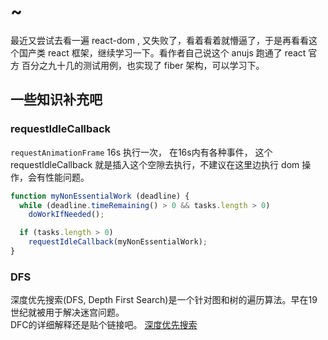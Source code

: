 # ~
最近又尝试去看一遍 react-dom , 又失败了，看着看着就懵逼了，于是再看看这个国产类 react 框架，继续学习一下。看作者自己说这个 anujs 跑通了 react 官方 百分之九十几的测试用例，也实现了 fiber 架构，可以学习下。

## 一些知识补充吧

### requestIdleCallback

`requestAnimationFrame` 16s 执行一次， 在16s内有各种事件， 这个 requestIdleCallback 就是插入这个空隙去执行，不建议在这里边执行 dom 操作，会有性能问题。 
```javascript
function myNonEssentialWork (deadline) {
  while (deadline.timeRemaining() > 0 && tasks.length > 0)
    doWorkIfNeeded();

  if (tasks.length > 0)
    requestIdleCallback(myNonEssentialWork);
}
```

### DFS 

深度优先搜索(DFS, Depth First Search)是一个针对图和树的遍历算法。早在19世纪就被用于解决迷宫问题。    
DFC的详细解释还是贴个链接吧。 [深度优先搜索](https://blog.csdn.net/saltriver/article/details/54429068)  

